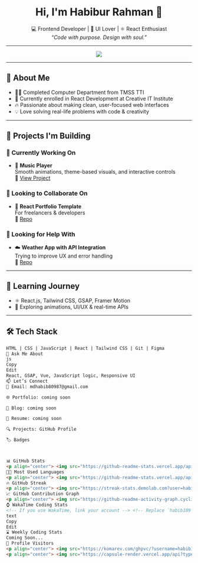 <h1 align="center">Hi, I'm Habibur Rahman 👋</h1>

<p align="center">
  💻 Frontend Developer | 🎨 UI Lover | ⚛️ React Enthusiast  
  <br/>
  <em>“Code with purpose. Design with soul.”</em>
</p>

---

<p align="center">
  <img src="https://capsule-render.vercel.app/api?type=waving&color=gradient&height=200&section=header&text=Welcome%20To%20My%20GitHub!&fontSize=40&fontAlignY=35&desc=I'm%20Habibur%20Rahman%20🚀&descAlignY=55&descAlign=50" />
</p>

---

## 🚀 About Me

- 🧑‍🎓 Completed Computer Department from TMSS TTI  
- 🎯 Currently enrolled in React Development at Creative IT Institute  
- 🔥 Passionate about making clean, user-focused web interfaces  
- 💡 Love solving real-life problems with code & creativity  

---

## 🧩 Projects I'm Building

### 🔭 Currently Working On
- 🎵 **Music Player**  
  Smooth animations, theme-based visuals, and interactive controls  
  🔗 [View Project](https://github.com/habib109/music-player)

### 👯 Looking to Collaborate On
- 💼 **React Portfolio Template**  
  For freelancers & developers  
  🔗 [Repo](https://github.com/habib109/portfolio)

### 🤝 Looking for Help With
- ☁️ **Weather App with API Integration**  
  Trying to improve UX and error handling  
  🔗 [Repo](https://github.com/habib109/weather-app)

---

## 🌱 Learning Journey

- ⚛️ React.js, Tailwind CSS, GSAP, Framer Motion  
- 🧠 Exploring animations, UI/UX & real-time APIs

---

## 🛠️ Tech Stack

```html
HTML | CSS | JavaScript | React | Tailwind CSS | Git | Figma
💬 Ask Me About
js
Copy
Edit
React, GSAP, Vue, JavaScript logic, Responsive UI
📫 Let’s Connect
📧 Email: mdhabib80987@gmail.com

🌐 Portfolio: coming soon

📝 Blog: coming soon

📄 Resume: coming soon

🔍 Projects: GitHub Profile

🏷️ Badges



📊 GitHub Stats
<p align="center"> <img src="https://github-readme-stats.vercel.app/api?username=habib109&show_icons=true&theme=radical" alt="GitHub Stats" /> </p>
🧑‍💻 Most Used Languages
<p align="center"> <img src="https://github-readme-stats.vercel.app/api/top-langs/?username=habib109&layout=compact&theme=radical" alt="Top Languages" /> </p>
🔥 GitHub Streak
<p align="center"> <img src="https://streak-stats.demolab.com?user=habib109&theme=radical&hide_border=true" alt="GitHub Streak" /> </p>
📈 GitHub Contribution Graph
<p align="center"> <img src="https://github-readme-activity-graph.cyclic.app/graph?username=habib109&theme=react-dark" alt="Contribution Graph" /> </p>
⌚ WakaTime Coding Stats
<!-- If you use WakaTime, link your account --> <!-- Replace `habib109` with your actual WakaTime username if active -->
text
Copy
Edit
⌛ Weekly Coding Stats
Coming Soon...
👀 Profile Visitors
<p align="center"> <img src="https://komarev.com/ghpvc/?username=habib109&label=Profile%20Views&color=0e75b6&style=flat" alt="Profile Views" /> </p>
<p align="center"> <img src="https://capsule-render.vercel.app/api?type=waving&color=gradient&height=120&section=footer"/> </p> ```
